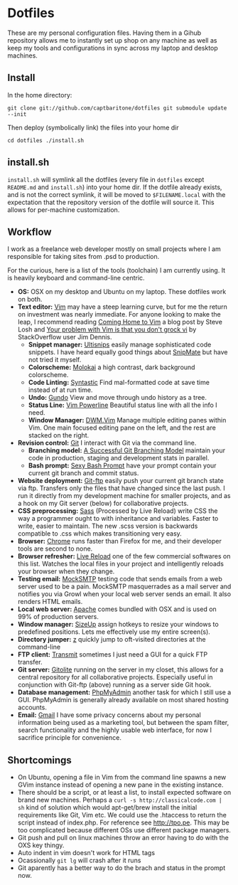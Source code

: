 Dotfiles 
========

These are my personal configuration files. Having them in a Gihub repository
allows me to instantly set up shop on any machine as well as keep my tools and
configurations in sync across my laptop and desktop machines.

Install 
-------

In the home directory:

    git clone git://github.com/captbaritone/dotfiles git submodule update
    --init


Then deploy (symbolically link) the files into your home dir

    cd dotfiles ./install.sh


install.sh 
----------

`install.sh` will symlink all the dotfiles (every file in `dotfiles` except
`README.md` and `install.sh`) into your home dir. If the dotfile already
exists, and is not the correct symlink, it will be moved to `$FILENAME.local`
with the expectation that the repository version of the dotfile will source it.
This allows for per-machine customization.

Workflow 
--------

I work as a freelance web developer mostly on small projects where I am
responsible for taking sites from .psd to production. 

For the curious, here is a list of the tools (toolchain) I am currently using.
It is heavily keyboard and command-line centric.

- __OS:__ OSX on my desktop and Ubuntu on my laptop. These dotfiles work on
  both. 
- __Text editor:__ [Vim](http://www.vim.org/) may have a steep learning curve,
  but for me the return on investment was nearly immediate. For anyone looking
  to make the leap, I recommend reading [Coming Home to
  Vim](http://stevelosh.com/blog/2010/09/coming-home-to-vim/) a blog post by
  Steve Losh and [Your problem with Vim is that you don't grock
  vi](http://stackoverflow.com/a/1220118) by StackOverflow user Jim Dennis.
    - __Snippet manager:__
      [Ultisnips](https://github.com/vim-scripts/UltiSnips) easily manage
      sophisticated code snippets. I have heard equally good things about
      [SnipMate](https://github.com/msanders/snipmate.vim/) but have not tried
      it myself.
    - __Colorscheme:__
      [Molokai](http://www.vim.org/scripts/script.php?script_id=2340) a high
      contrast, dark background colorscheme. 
    - __Code Linting:__ [Syntastic](http://github.com/scrooloose/syntastic)
      Find mal-formatted code at save time instead of at run time.
    - __Undo:__ [Gundo](http://github.com/sjl/gundo.vim) View and move through
      undo history as a tree.
    - __Status Line:__ [Vim
      Powerline](http://github.com/Lokaltog/vim-powerline) Beautiful status
      line with all the info I need.
    - __Window Manager:__ [DWM.Vim](http://github.com/spolu/dwm.vim) Manage
      multiple editing panes within Vim. One main focused editing pane on the
      left, and the rest are stacked on the right.
- __Revision control:__ [Git](http://git-scm.com/) I interact with Git via the
  command line.
    - __Branching model:__ [A Successful Git Branching
      Model](http://nvie.com/posts/a-successful-git-branching-model/) maintain
      your code in production, staging and development stats in parallel.
    - __Bash prompt:__ [Sexy Bash
      Prompt](https://github.com/captbaritone/dotfiles/blob/master/bash_prompt)
      have your prompt contain your current git branch and commit status.
- __Website deployment:__ [Git-ftp](https://github.com/ezyang/git-ftp) easily
  push your current git branch state via ftp. Transfers only the files that
  have changed since the last push. I run it directly from my development
  machine for smaller projects, and as a hook on my Git server (below) for
  collaborative projects.
- __CSS preprocessing:__ [Sass](http://sass-lang.com/) (Processed by Live
  Reload) write CSS the way a programmer ought to with inheritance and
  variables. Faster to write, easier to maintain. The new .scss version is
  backwards compatible to .css which makes transitioning very easy. 
- __Browser:__ [Chrome](http://www.google.com/chrome) runs faster than Firefox
  for me, and their developer tools are second to none.
- __Browser refresher:__ [Live Reload](http://livereload.com/) one of the few
  commercial softwares on this list. Watches the local files in your project
  and intelligently reloads your browser when they change.
- __Testing email:__ [MockSMTP](http://mocksmtpapp.com/) testing code that
  sends emails from a web server used to be a pain. MockSMTP masquerrades as
  a mail server and notifies you via Growl when your local web server sends an
  email.  It also renders HTML emails.
- __Local web server:__ [Apache](http://httpd.apache.org/) comes bundled with
  OSX and is used on 99% of production servers.
- __Window manager:__ [SizeUp](http://www.irradiatedsoftware.com/sizeup/)
  assign hotkeys to resize your windows to predefined positions. Lets me
  effectively use my entire screen(s).
- __Directory jumper:__ [z](https://github.com/sjl/z-zsh) quickly jump to
  oft-visited directories at the command-line
- __FTP client:__ [Transmit](http://panic.com/transmit/) sometimes I just need
  a GUI for a quick FTP transfer.
- __Git server:__ [Gitolite](https://github.com/sitaramc/gitolite/) running on
  the server in my closet, this allows for a central repository for all
  collaborative projects. Especially useful in conjunction with Git-ftp (above)
  running as a server side Git hook.
- __Database management:__ [PhpMyAdmin](http://www.phpmyadmin.net/) another
  task for which I still use a GUI. PhpMyAdmin is generally already available
  on most shared hosting accounts.
- __Email:__ [Gmail](http://gmail.com) I have some privacy concerns about my
  personal information being used as a marketing tool, but between the spam
  filter, search functionality and the highly usable web interface, for now
  I sacrifice principle for convenience.

Shortcomings 
------------

- On Ubuntu, opening a file in Vim from the command line spawns a new GVim
  instance instead of opening a new pane in the existing instance.
- There should be a script, or at least a list, to install expected software on
  brand new machines. Perhaps a `curl -s http://classicalcode.com | sh` kind of
  solution which would apt-get/brew install the initial requirements like Git,
  Vim etc. We could use the .htaccess to return the script instead of
  index.php. For reference see http://tpo.pe. This may be too complicated
  because different OSs use different package managers.
- Git push and pull on linux machines throw an error having to do with the OXS
  key thingy.
- Auto indent in vim doesn't work for HTML tags
- Ocassionally `git lg` will crash after it runs
- Git aparently has a better way to do the brach and status in the prompt now.
